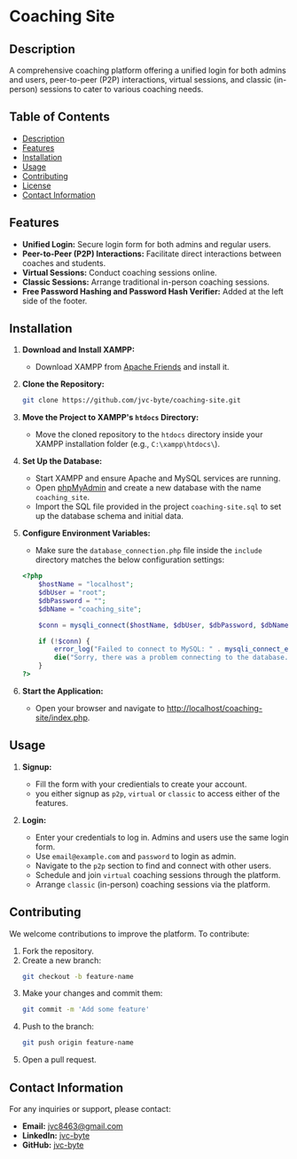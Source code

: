 # Coaching Site

## Description
A comprehensive coaching platform offering a unified login for both admins and users, peer-to-peer (P2P) interactions, virtual sessions, and classic (in-person) sessions to cater to various coaching needs.

## Table of Contents
- [Description](#description)
- [Features](#features)
- [Installation](#installation)
- [Usage](#usage)
- [Contributing](#contributing)
- [License](#license)
- [Contact Information](#contact-information)

## Features
- **Unified Login:** Secure login form for both admins and regular users.
- **Peer-to-Peer (P2P) Interactions:** Facilitate direct interactions between coaches and students.
- **Virtual Sessions:** Conduct coaching sessions online.
- **Classic Sessions:** Arrange traditional in-person coaching sessions.
- **Free Password Hashing and Password Hash Verifier:** Added at the left side of the footer.

## Installation
1. **Download and Install XAMPP:**
    - Download XAMPP from [Apache Friends](https://www.apachefriends.org/index.html) and install it.

2. **Clone the Repository:**
    ```bash
    git clone https://github.com/jvc-byte/coaching-site.git
    ```

3. **Move the Project to XAMPP's `htdocs` Directory:**
    - Move the cloned repository to the `htdocs` directory inside your XAMPP installation folder (e.g., `C:\xampp\htdocs\`).

4. **Set Up the Database:**
    - Start XAMPP and ensure Apache and MySQL services are running.
    - Open [phpMyAdmin](http://localhost/phpmyadmin) and create a new database with the name `coaching_site`.
    - Import the SQL file provided in the project `coaching-site.sql` to set up the database schema and initial data.

5. **Configure Environment Variables:**
    - Make sure the  `database_connection.php` file inside the `include` directory matches the below configuration settings:
    ```php
    <?php
        $hostName = "localhost";
        $dbUser = "root";
        $dbPassword = "";
        $dbName = "coaching_site";

        $conn = mysqli_connect($hostName, $dbUser, $dbPassword, $dbName);

        if (!$conn) {
            error_log("Failed to connect to MySQL: " . mysqli_connect_error());
            die("Sorry, there was a problem connecting to the database.");
        }
    ?>
    ```

6. **Start the Application:**
    - Open your browser and navigate to [http://localhost/coaching-site/index.php](http://localhost/coaching-site/index.php).

## Usage
1. **Signup:**
    - Fill the form with your credientials to create your account.
    - you either signup as `p2p`, `virtual` or `classic` to access either of the features.

2. **Login:**
    - Enter your credentials to log in. Admins and users use the same login form.
    - Use `email@example.com` and `password` to login as admin.
    - Navigate to the `p2p` section to find and connect with other users.
    - Schedule and join `virtual` coaching sessions through the platform.
    - Arrange `classic` (in-person) coaching sessions via the platform.

## Contributing
We welcome contributions to improve the platform. To contribute:

1. Fork the repository.
2. Create a new branch:
    ```bash
    git checkout -b feature-name
    ```
3. Make your changes and commit them:
    ```bash
    git commit -m 'Add some feature'
    ```
4. Push to the branch:
    ```bash
    git push origin feature-name
    ```
5. Open a pull request.

## Contact Information
For any inquiries or support, please contact:
- **Email:** [jvc8463@gmail.com](mailto:jvc8463@gmail.com)
- **LinkedIn:** [jvc-byte](https://www.linkedin.com/in/jvc-byte)
- **GitHub:** [jvc-byte](https://github.com/jvc-byte)